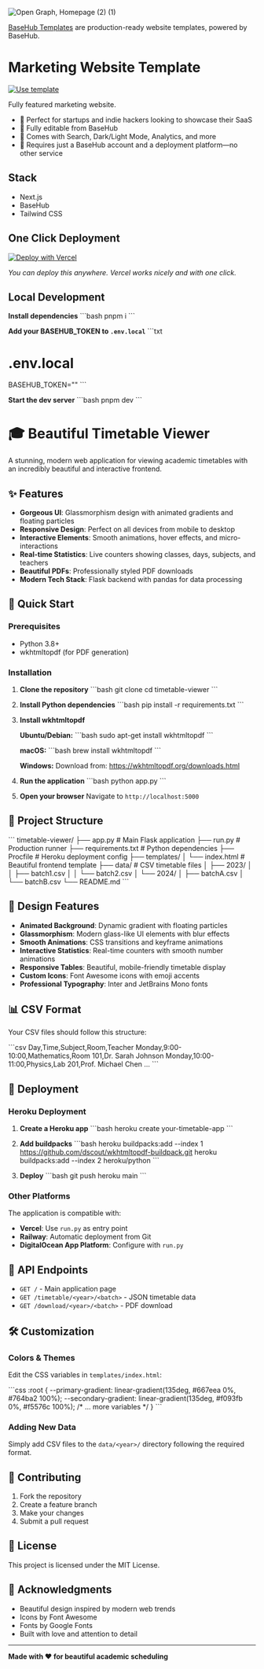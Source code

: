 ![Open Graph, Homepage (2) (1)](https://github.com/basehub-ai/marketing-website-template/assets/40034115/e8566293-9c58-4467-a4c7-7a700eea10c8)

[BaseHub Templates](https://basehub.com/templates) are production-ready website templates, powered by BaseHub.

# Marketing Website Template

[![Use template](https://basehub.com/template-button.svg)](https://basehub.com/basehub/marketing-website)

Fully featured marketing website.

- 🔸 Perfect for startups and indie hackers looking to showcase their SaaS
- 🔸 Fully editable from BaseHub
- 🔸 Comes with Search, Dark/Light Mode, Analytics, and more
- 🔸 Requires just a BaseHub account and a deployment platform—no other service

## Stack

- Next.js
- BaseHub
- Tailwind CSS

## One Click Deployment

[![Deploy with Vercel](https://vercel.com/button)]([](https://vercel.com/new/clone?repository-url=https%3A%2F%2Fgithub.com%2Fbasehub-ai%2Fmarketing-website-template&integration-ids=oac_xwgyJe0UwFLtsKIvIScYh0rY&env=&demo-url=https%3A%2F%2Fnextjs-marketing-website.basehub.com%2F&demo-description=Introducing%20the%20%E2%80%9CCMS%20Marketing%20Website%20Template%E2%80%9D%20by%20BaseHub%E2%80%94a%20sleek%2C%20modern%2C%20and%20fully%20responsive%20solution%20for%20your%20marketing%20needs.%20This%20template%20is%20designed%20to%20empower%20businesses%20with%20an%20intuitive%2C%20easy-to-navigate%20interface%20that%20seamlessly%20integrates%20with%20any%20CMS%20platform.%0A%0AKey%20Features%3A%0A%0A%09%E2%80%A2%09Responsive%20Design%3A%20Ensures%20optimal%20viewing%20experience%20across%20all%20devices%2C%20from%20desktops%20to%20smartphones.%0A%09%E2%80%A2%09Customizable%20Layouts%3A%20Offers%20flexible%20and%20dynamic%20layout%20options%20to%20suit%20various%20content%20needs%20and%20styles.%0A%09%E2%80%A2%09SEO%20Friendly%3A%20Built%20with%20SEO%20best%20practices%20in%20mind%20to%20improve%20your%20search%20engine%20rankings%20and%20drive%20organic%20traffic.%0A%09%E2%80%A2%09Blog%20and%20Changelog%3A%20Blog%20and%20changelog%20integrated%20to%20have%20a%20nice%20experience.%0A%09%E2%80%A2%09Integrated%20Analytics%3A%20Easy%20integration%20with%20popular%20analytics%20tools%20to%20track%20and%20analyze%20website%20performance.%0A%09%E2%80%A2%09Social%20Media%20Integration%3A%20Connect%20and%20engage%20with%20your%20audience%20through%20seamless%20social%20media%20integration.%0A%09%E2%80%A2%09Text%20based%20Search%3A%20Out%20of%20the%20box%20integrated%20search%20with%20BaseHub%0A%0AWhether%20you%20are%20launching%20a%20new%20product%2C%20promoting%20a%20service%2C%20or%20building%20brand%20awareness%2C%20the%20%E2%80%9CCMS%20Marketing%20Website%20Template%22%20will%20fits%20perfectly.&demo-image=https%3A%2F%2Fbasehub.earth%2Ffa068a12%2FuK8Uaibmc32TOGypkLvBu%2Freadme-(2).png&external-id=mly6i259eym3jkyvq6txyciu%3AViwfZNGQgCUccNVudPIns))

_You can deploy this anywhere. Vercel works nicely and with one click._

## Local Development

**Install dependencies**
\`\`\`bash
pnpm i
\`\`\`

**Add your BASEHUB_TOKEN to `.env.local`**
\`\`\`txt
# .env.local

BASEHUB_TOKEN="<get-it-from-your-basehub-repo>"
\`\`\`

**Start the dev server**
\`\`\`bash
pnpm dev
\`\`\`

# 🎓 Beautiful Timetable Viewer

A stunning, modern web application for viewing academic timetables with an incredibly beautiful and interactive frontend.

## ✨ Features

- **Gorgeous UI**: Glassmorphism design with animated gradients and floating particles
- **Responsive Design**: Perfect on all devices from mobile to desktop
- **Interactive Elements**: Smooth animations, hover effects, and micro-interactions
- **Real-time Statistics**: Live counters showing classes, days, subjects, and teachers
- **Beautiful PDFs**: Professionally styled PDF downloads
- **Modern Tech Stack**: Flask backend with pandas for data processing

## 🚀 Quick Start

### Prerequisites
- Python 3.8+
- wkhtmltopdf (for PDF generation)

### Installation

1. **Clone the repository**
   \`\`\`bash
   git clone <repository-url>
   cd timetable-viewer
   \`\`\`

2. **Install Python dependencies**
   \`\`\`bash
   pip install -r requirements.txt
   \`\`\`

3. **Install wkhtmltopdf**
   
   **Ubuntu/Debian:**
   \`\`\`bash
   sudo apt-get install wkhtmltopdf
   \`\`\`
   
   **macOS:**
   \`\`\`bash
   brew install wkhtmltopdf
   \`\`\`
   
   **Windows:**
   Download from: https://wkhtmltopdf.org/downloads.html

4. **Run the application**
   \`\`\`bash
   python app.py
   \`\`\`

5. **Open your browser**
   Navigate to `http://localhost:5000`

## 📁 Project Structure

\`\`\`
timetable-viewer/
├── app.py                 # Main Flask application
├── run.py                 # Production runner
├── requirements.txt       # Python dependencies
├── Procfile              # Heroku deployment config
├── templates/
│   └── index.html        # Beautiful frontend template
├── data/                 # CSV timetable files
│   ├── 2023/
│   │   ├── batch1.csv
│   │   └── batch2.csv
│   └── 2024/
│       ├── batchA.csv
│       └── batchB.csv
└── README.md
\`\`\`

## 🎨 Design Features

- **Animated Background**: Dynamic gradient with floating particles
- **Glassmorphism**: Modern glass-like UI elements with blur effects
- **Smooth Animations**: CSS transitions and keyframe animations
- **Interactive Statistics**: Real-time counters with smooth number animations
- **Responsive Tables**: Beautiful, mobile-friendly timetable display
- **Custom Icons**: Font Awesome icons with emoji accents
- **Professional Typography**: Inter and JetBrains Mono fonts

## 📊 CSV Format

Your CSV files should follow this structure:

\`\`\`csv
Day,Time,Subject,Room,Teacher
Monday,9:00-10:00,Mathematics,Room 101,Dr. Sarah Johnson
Monday,10:00-11:00,Physics,Lab 201,Prof. Michael Chen
...
\`\`\`

## 🚀 Deployment

### Heroku Deployment

1. **Create a Heroku app**
   \`\`\`bash
   heroku create your-timetable-app
   \`\`\`

2. **Add buildpacks**
   \`\`\`bash
   heroku buildpacks:add --index 1 https://github.com/dscout/wkhtmltopdf-buildpack.git
   heroku buildpacks:add --index 2 heroku/python
   \`\`\`

3. **Deploy**
   \`\`\`bash
   git push heroku main
   \`\`\`

### Other Platforms

The application is compatible with:
- **Vercel**: Use `run.py` as entry point
- **Railway**: Automatic deployment from Git
- **DigitalOcean App Platform**: Configure with `run.py`

## 🎯 API Endpoints

- `GET /` - Main application page
- `GET /timetable/<year>/<batch>` - JSON timetable data
- `GET /download/<year>/<batch>` - PDF download

## 🛠️ Customization

### Colors & Themes
Edit the CSS variables in `templates/index.html`:

\`\`\`css
:root {
    --primary-gradient: linear-gradient(135deg, #667eea 0%, #764ba2 100%);
    --secondary-gradient: linear-gradient(135deg, #f093fb 0%, #f5576c 100%);
    /* ... more variables */
}
\`\`\`

### Adding New Data
Simply add CSV files to the `data/<year>/` directory following the required format.

## 🤝 Contributing

1. Fork the repository
2. Create a feature branch
3. Make your changes
4. Submit a pull request

## 📄 License

This project is licensed under the MIT License.

## 🎉 Acknowledgments

- Beautiful design inspired by modern web trends
- Icons by Font Awesome
- Fonts by Google Fonts
- Built with love and attention to detail

---

**Made with ❤️ for beautiful academic scheduling**
